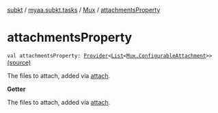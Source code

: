 [subkt](../../index.md) / [myaa.subkt.tasks](../index.md) / [Mux](index.md) / [attachmentsProperty](./attachments-property.md)

# attachmentsProperty

`val attachmentsProperty: `[`Provider`](https://docs.gradle.org/current/javadoc/org/gradle/api/provider/Provider.html)`<`[`List`](https://kotlinlang.org/api/latest/jvm/stdlib/kotlin.collections/-list/index.html)`<`[`Mux.ConfigurableAttachment`](-configurable-attachment/index.md)`>>` [(source)](https://github.com/Myaamori/SubKt/blob/0.1.8/src/main/kotlin/myaa/subkt/tasks/muxtask.kt#L533)

The files to attach, added via [attach](attach.md).

**Getter**

The files to attach, added via [attach](attach.md).

